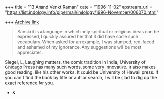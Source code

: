 +++
title = "13 Anand Venkt Raman"
date = "1996-11-02"
upstream_url = "https://list.indology.info/pipermail/indology/1996-November/006070.html"

+++
[Archive link](https://list.indology.info/pipermail/indology/1996-November/006070.html)

>Sanskrit is a language in which only spiritual or religious ideas can be 
>expressed, I quickly assured her that it did have some such vocabulary. 
>When asked for an example, I was stumped, red-faced and ashamed of my 
>ignorance. Any suggestions will be most appreciated.

Siegel, L, Laughing matters, the comic tradition in India, University of
Chicago Press has many such words, some very innovative.  It also makes
good reading, like his other works.  It could be University of Hawaii press.
If you can't find the book by title or author search, I will be glad to
dig up the exact reference for you.

- &





